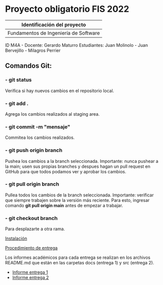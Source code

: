 # Proyecto obligatorio FIS 2022

| Identificación del proyecto
|-----------
| Fundamentos de Ingeniería de Software
ID M4A - Docente: Gerardo Maturro
Estudiantes: Juan Molinolo - Juan Bervejillo - Milagros Perrier

## Comandos Git:
### - git status
Verifica si hay nuevos cambios en el repositorio local.

### - git add .
Agrega los cambios realizados al staging area.

### - git commit -m "mensaje"
Commitea los cambios realizados.

### - git push origin branch
Pushea los cambios a la branch seleccionada. Importante: nunca pushear a la main; usen sus propias branches y despues hagan un pull request en GitHub para que todos podamos ver y aprobar los cambios.

### - git pull origin branch
Pullea todos los cambios de la branch seleccionada. Importante: verificar que siempre trabajen sobre la versión más reciente. Para esto, ingresar comando **git pull origin main** antes de empezar a trabajar.

### - git checkout branch
Para desplazarte a otra rama.


[Instalación](install.md)

[Procedimiento de entrega](proc_entrega.md)

Los informes académicos para cada entrega se realizan en los archivos README.md que están en las carpetas docs (entrega 1) y src (entrega 2).
* [Informe entrega 1](docs/README.md)
* [Informe entrega 2](src/README.md)


